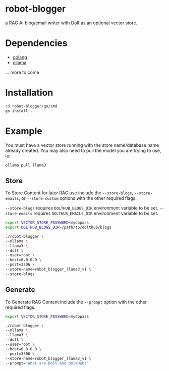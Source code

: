 # robot-blogger

a RAG AI blog/email writer with Dolt as an optional vector store.

# Dependencies

* [golang](https://go.dev/doc/install)
* [ollama](https://ollama.com/download)

... more to come

# Installation

```bash
cd robot-blogger/go/cmd
go install .
```

# Example

You must have a vector store running with the store name/database name already created. You may also need to pull the model
you are trying to use, ie:

```bash
ollama pull llama3
```

## Store

To Store Content for later RAG use include the `--store-blogs`, `--store-emails`, or `--store-custom` options with the other required flags.

`--store-blogs` requires `DOLTHUB_BLOGS_DIR` environment variable to be set.
`--store-emails` requires `DOLTHUB_EMAILS_DIR` environment variable to be set.

```bash
export VECTOR_STORE_PASSWORD=mydbpass
export DOLTHUB_BLOGS_DIR=/path/to/dolthub/blogs

./robot-blogger \
--ollama \
--llama3 \
--dolt \
--user=root \
--host=0.0.0.0 \
--port=3306 \
--store-name=robot_blogger_llama3_v1 \
--store-blogs
```

## Generate

To Generate RAG Content include the `--prompt` option with the other required flags.

```bash
export VECTOR_STORE_PASSWORD=mydbpass

./robot-blogger \
--ollama \
--llama3 \
--dolt \
--user=root \
--host=0.0.0.0 \
--port=3306 \
--store-name=robot_blogger_llama3_v1 \
--prompt="What are Dolt and DoltHub?"
```
